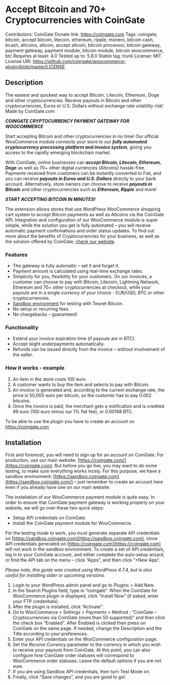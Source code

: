 # Accept Bitcoin and 70+ Cryptocurrencies with CoinGate
Contributors: CoinGate
Donate link: https://coingate.com
Tags: coingate, bitcoin, accept bitcoin, litecoin, ethereum, ripple, monero, bitcoin cash, bcash, altcoins, altcoin, accept altcoin, bitcoin processor, bitcoin gateway, payment gateway, payment module, bitcoin module, bitcoin woocommerce, btc
Requires at least: 4.0
Tested up to: 5.8.0
Stable tag: trunk
License: MIT
License URI: https://github.com/coingate/woocommerce-plugin/blob/master/LICENSE

## Description

The easiest and quickest way to accept Bitcoin, Litecoin, Ethereum, Doge and other cryptocurrencies. Receive payouts in Bitcoin and other cryptocurrencies, Euros or U.S. Dollars without exchange rate volatility risk! Made by CoinGate.com

***COINGATE CRYPTOCURRENCY PAYMENT GATEWAY FOR WOOCOMMERCE***

Start accepting Bitcoin and other cryptocurrencies in no time! Our official WooCommerce module connects your store to our ***fully automated cryptocurrency processing platform and invoice system***, giving you access to the rapidly emerging blockchain market.

With CoinGate, online businesses can ***accept Bitcoin, Litecoin, Ethereum, Doge*** as well as 70+ other digital currencies (Altcoins) hassle-free. Payments received from customers can be instantly converted to Fiat, and you can receive ***payouts in Euros and U.S. Dollars*** directly to your bank account. Alternatively, store owners can choose to receive ***payouts in Bitcoin*** and other cryptocurrencies such as ***Ethereum, Ripple*** and more!

***START ACCEPTING BITCOIN IN MINUTES!***

The extension allows stores that use WordPress WooCommerce shopping cart system to accept Bitcoin payments as well as Altcoins via the CoinGate API. Integration and configuration of our WooCommerce module is super simple, while the solution you get is fully automated – you will receive automatic payment confirmations and order status updates.
To find out more about the benefits of Cryptocurrencies for your business, as well as the solution offered by CoinGate, [check our website](https://coingate.com/accept).

### Features

* The gateway is fully automatic – set it and forget it.
* Payment amount is calculated using real-time exchange rates.
* Simplicity for you, flexibility for your customers. On our invoices, a customer can choose to pay with Bitcoin, Litecoin, Lightning Network, Ethereum and 70+ other cryptocurrencies at checkout, while your payouts are in a single currency of your choice - EUR/USD, BTC or other cryptocurrencies.
* [Sandbox environment](https://sandbox.coingate.com/) for testing with Tesnet Bitcoin.
* No setup or recurring fees.
* No chargebacks – guaranteed!

### Functionality

* Extend your invoice expiration time (if payouts are in BTC).
* Accept slight underpayments automatically.
* Refunds can be issued directly from the invoice – without involvement of the seller.

### How it works - example

1. An item in the store costs 100 euro.
2. A customer wants to buy the item and selects to pay with Bitcoin.
3. An invoice is generated and, according to the current exchange rate, the price is 50,000 euro per bitcoin, so the customer has to pay 0.002 bitcoins.
4. Once the invoice is paid, the merchant gets a notification and is credited 99 euro (100 euro minus our 1% flat fee), or 0.00198 BTC.

To be able to use the plugin you have to create an account on https://coingate.com

## Installation

First and foremost, you will need to sign up for an account on CoinGate. For production, use our main website: [https://coingate.com/](https://coingate.com). But before you go live, you may want to do some testing, to make sure everything works nicely. For this purpose, we have a sandbox environment: [https://sandbox.coingate.com](https://sandbox.coingate.com/) – just remember to create an account here even if you already have one on our main website.

The installation of our WooCommerce payment module is quite easy. In order to ensure that CoinGate payment gateway is working properly on your website, we will go over these two quick steps:

* Setup API credentials on CoinGate.
* Install the CoinGate payment module for WooCommerce.

For the testing mode to work, you must generate separate API credentials on [https://sandbox.coingate.com](https://sandbox.coingate.com), since API credentials generated on [https://coingate.com](https://coingate.com) will not work in the sandbox environment. To create a set of API credentials, log in to your CoinGate account, and either complete the auto-setup wizard, or find the API tab on the menu – click “Apps”, and then click “+New App”.

*Please note, this guide was created using WordPress 4.7.4, but is also useful for installing older or upcoming versions.*

1. Login to your WordPress admin panel and go to Plugins > Add New.
2. In the Search Plugins field, type in “coingate”. When the CoinGate for WooCommerce plugin is displayed, click “Install Now” (if asked, enter your FTP credentials).
3. After the plugin is installed, click “Activate”.	
4. Go to WooCommerce > Settings > Payments > Method : “CoinGate – Cryptocurrencies via CoinGate (more than 50 supported)” and then click the check box “Enabled”. After Enabled is clicked then press on CoinGate on the same page. If needed, change the Description and the Title according to your preferences.
5. Enter your API credentials on the WooCommerce configuration page.
6. Set the *Receive Currency* parameter to the currency in which you wish to receive your payouts from CoinGate. 
At this point, you can also configure how CoinGate order statuses will correspond to WooCommerce order statuses. Leave the default options if you are not sure.
7. If you are using Sandbox API credentials, then turn Test Mode on.
8. Finally, click “Save changes”, and you are good to go!
